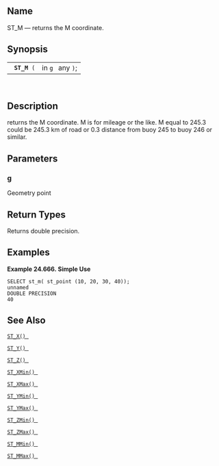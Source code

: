 <div>

<div>

</div>

<div>

## Name

ST_M — returns the M coordinate.

</div>

<div>

## Synopsis

<div>

|                   |                  |
|-------------------|------------------|
| ` `**`ST_M`**` (` | in `g ` any `)`; |

<div>

 

</div>

</div>

</div>

<div>

## Description

returns the M coordinate. M is for mileage or the like. M equal to 245.3
could be 245.3 km of road or 0.3 distance from buoy 245 to buoy 246 or
similar.

</div>

<div>

## Parameters

<div>

### g

Geometry point

</div>

</div>

<div>

## Return Types

Returns double precision.

</div>

<div>

## Examples

<div>

**Example 24.666. Simple Use**

<div>

``` screen
SELECT st_m( st_point (10, 20, 30, 40));
unnamed
DOUBLE PRECISION
40
```

</div>

</div>

  

</div>

<div>

## See Also

<a href="fn_st_x.html" class="link" title="st_x"><code
class="function">ST_X() </code></a>

<a href="fn_st_y.html" class="link" title="st_y"><code
class="function">ST_Y() </code></a>

<a href="fn_st_z.html" class="link" title="ST_Z"><code
class="function">ST_Z() </code></a>

<a href="fn_st_xmin.html" class="link" title="ST_XMin"><code
class="function">ST_XMin() </code></a>

<a href="fn_st_xmax.html" class="link" title="ST_XMax"><code
class="function">ST_XMax() </code></a>

<a href="fn_st_ymin.html" class="link" title="ST_YMin"><code
class="function">ST_YMin() </code></a>

<a href="fn_st_ymax.html" class="link" title="ST_YMax"><code
class="function">ST_YMax() </code></a>

<a href="fn_st_zmin.html" class="link" title="ST_ZMin"><code
class="function">ST_ZMin() </code></a>

<a href="fn_st_zmax.html" class="link" title="ST_ZMax"><code
class="function">ST_ZMax() </code></a>

<a href="fn_st_mmin.html" class="link" title="ST_MMin"><code
class="function">ST_MMin() </code></a>

<a href="fn_st_mmax.html" class="link" title="ST_MMax"><code
class="function">ST_MMax() </code></a>

</div>

</div>
